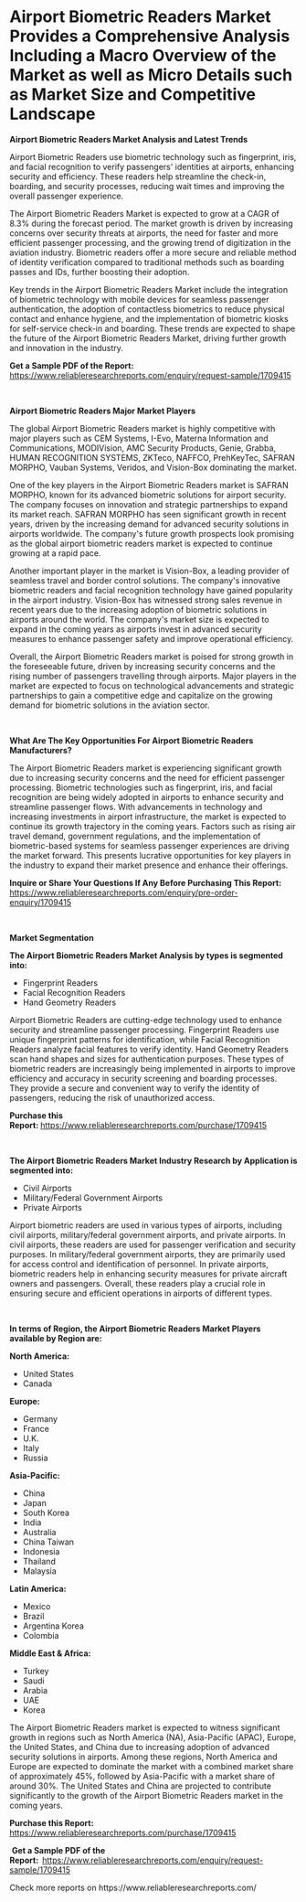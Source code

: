 <p><h1>Airport Biometric Readers Market Provides a Comprehensive Analysis Including a Macro Overview of the Market as well as Micro Details such as Market Size and Competitive Landscape</h1></p><p><strong>Airport Biometric Readers Market Analysis and Latest Trends</strong></p>
<p><p>Airport Biometric Readers use biometric technology such as fingerprint, iris, and facial recognition to verify passengers' identities at airports, enhancing security and efficiency. These readers help streamline the check-in, boarding, and security processes, reducing wait times and improving the overall passenger experience.</p><p>The Airport Biometric Readers Market is expected to grow at a CAGR of 8.3% during the forecast period. The market growth is driven by increasing concerns over security threats at airports, the need for faster and more efficient passenger processing, and the growing trend of digitization in the aviation industry. Biometric readers offer a more secure and reliable method of identity verification compared to traditional methods such as boarding passes and IDs, further boosting their adoption.</p><p>Key trends in the Airport Biometric Readers Market include the integration of biometric technology with mobile devices for seamless passenger authentication, the adoption of contactless biometrics to reduce physical contact and enhance hygiene, and the implementation of biometric kiosks for self-service check-in and boarding. These trends are expected to shape the future of the Airport Biometric Readers Market, driving further growth and innovation in the industry.</p></p>
<p><strong>Get a Sample PDF of the Report:&nbsp;</strong> <a href="https://www.reliableresearchreports.com/enquiry/request-sample/1709415">https://www.reliableresearchreports.com/enquiry/request-sample/1709415</a></p>
<p>&nbsp;</p>
<p><strong>Airport Biometric Readers Major Market Players</strong></p>
<p><p>The global Airport Biometric Readers market is highly competitive with major players such as CEM Systems, I-Evo, Materna Information and Communications, MODIVision, AMC Security Products, Genie, Grabba, HUMAN RECOGNITION SYSTEMS, ZKTeco, NAFFCO, PrehKeyTec, SAFRAN MORPHO, Vauban Systems, Veridos, and Vision-Box dominating the market.</p><p>One of the key players in the Airport Biometric Readers market is SAFRAN MORPHO, known for its advanced biometric solutions for airport security. The company focuses on innovation and strategic partnerships to expand its market reach. SAFRAN MORPHO has seen significant growth in recent years, driven by the increasing demand for advanced security solutions in airports worldwide. The company's future growth prospects look promising as the global airport biometric readers market is expected to continue growing at a rapid pace.</p><p>Another important player in the market is Vision-Box, a leading provider of seamless travel and border control solutions. The company's innovative biometric readers and facial recognition technology have gained popularity in the airport industry. Vision-Box has witnessed strong sales revenue in recent years due to the increasing adoption of biometric solutions in airports around the world. The company's market size is expected to expand in the coming years as airports invest in advanced security measures to enhance passenger safety and improve operational efficiency.</p><p>Overall, the Airport Biometric Readers market is poised for strong growth in the foreseeable future, driven by increasing security concerns and the rising number of passengers travelling through airports. Major players in the market are expected to focus on technological advancements and strategic partnerships to gain a competitive edge and capitalize on the growing demand for biometric solutions in the aviation sector.</p></p>
<p>&nbsp;</p>
<p><strong>What Are The Key Opportunities For Airport Biometric Readers Manufacturers?</strong></p>
<p><p>The Airport Biometric Readers market is experiencing significant growth due to increasing security concerns and the need for efficient passenger processing. Biometric technologies such as fingerprint, iris, and facial recognition are being widely adopted in airports to enhance security and streamline passenger flows. With advancements in technology and increasing investments in airport infrastructure, the market is expected to continue its growth trajectory in the coming years. Factors such as rising air travel demand, government regulations, and the implementation of biometric-based systems for seamless passenger experiences are driving the market forward. This presents lucrative opportunities for key players in the industry to expand their market presence and enhance their offerings.</p></p>
<p><strong>Inquire or Share Your Questions If Any Before Purchasing This Report:</strong> <a href="https://www.reliableresearchreports.com/enquiry/pre-order-enquiry/1709415">https://www.reliableresearchreports.com/enquiry/pre-order-enquiry/1709415</a></p>
<p>&nbsp;</p>
<p><strong>Market Segmentation</strong></p>
<p><strong>The Airport Biometric Readers Market Analysis by types is segmented into:</strong></p>
<p><ul><li>Fingerprint Readers</li><li>Facial Recognition Readers</li><li>Hand Geometry Readers</li></ul></p>
<p><p>Airport Biometric Readers are cutting-edge technology used to enhance security and streamline passenger processing. Fingerprint Readers use unique fingerprint patterns for identification, while Facial Recognition Readers analyze facial features to verify identity. Hand Geometry Readers scan hand shapes and sizes for authentication purposes. These types of biometric readers are increasingly being implemented in airports to improve efficiency and accuracy in security screening and boarding processes. They provide a secure and convenient way to verify the identity of passengers, reducing the risk of unauthorized access.</p></p>
<p><strong>Purchase this Report:&nbsp;</strong><a href="https://www.reliableresearchreports.com/purchase/1709415">https://www.reliableresearchreports.com/purchase/1709415</a></p>
<p>&nbsp;</p>
<p><strong>The Airport Biometric Readers Market Industry Research by Application is segmented into:</strong></p>
<p><ul><li>Civil Airports</li><li>Military/Federal Government Airports</li><li>Private Airports</li></ul></p>
<p><p>Airport biometric readers are used in various types of airports, including civil airports, military/federal government airports, and private airports. In civil airports, these readers are used for passenger verification and security purposes. In military/federal government airports, they are primarily used for access control and identification of personnel. In private airports, biometric readers help in enhancing security measures for private aircraft owners and passengers. Overall, these readers play a crucial role in ensuring secure and efficient operations in airports of different types.</p></p>
<p>&nbsp;</p>
<p><strong>In terms of Region, the Airport Biometric Readers Market Players available by Region are:</strong></p>
<p>
    <p> <strong> North America: </strong>
        <ul>
            <li>United States</li>
            <li>Canada</li>
        </ul>
        </p> 
    <p> <strong> Europe: </strong>
        <ul>
            <li>Germany</li>
            <li>France</li>
            <li>U.K.</li>
            <li>Italy</li>
            <li>Russia</li>
        </ul>
        </p> 
    <p> <strong> Asia-Pacific: </strong>
        <ul>
            <li>China</li>
            <li>Japan</li>
            <li>South Korea</li>
            <li>India</li>
            <li>Australia</li>
            <li>China Taiwan</li>
            <li>Indonesia</li>
            <li>Thailand</li>
            <li>Malaysia</li>
        </ul>
        </p> 
    <p> <strong> Latin America: </strong>
        <ul>
            <li>Mexico</li>
            <li>Brazil</li>
            <li>Argentina Korea</li>
            <li>Colombia</li>
        </ul>
        </p> 
    <p> <strong> Middle East & Africa: </strong>
        <ul>
            <li>Turkey</li>
            <li>Saudi</li>
            <li>Arabia</li>
            <li>UAE</li>
            <li>Korea</li>
        </ul>
    </p>
    </p>
<p><p>The Airport Biometric Readers market is expected to witness significant growth in regions such as North America (NA), Asia-Pacific (APAC), Europe, the United States, and China due to increasing adoption of advanced security solutions in airports. Among these regions, North America and Europe are expected to dominate the market with a combined market share of approximately 45%, followed by Asia-Pacific with a market share of around 30%. The United States and China are projected to contribute significantly to the growth of the Airport Biometric Readers market in the coming years.</p></p>
<p><strong>Purchase this Report: </strong><a href="https://www.reliableresearchreports.com/purchase/1709415">https://www.reliableresearchreports.com/purchase/1709415</a></p>
<p>&nbsp;<strong>Get a Sample PDF of the Report:&nbsp;&nbsp;</strong><a href="https://www.reliableresearchreports.com/enquiry/request-sample/1709415">https://www.reliableresearchreports.com/enquiry/request-sample/1709415</a></p>
<p><strong></strong></p>
<p>Check more reports on https://www.reliableresearchreports.com/</p>